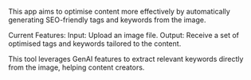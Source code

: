 This app aims to optimise content more effectively by automatically generating SEO-friendly tags and keywords from the image.

Current Features: 
Input: Upload an image file. 
Output: Receive a set of optimised tags and keywords tailored to the content.

This tool leverages GenAI features to extract relevant keywords directly from the image, helping content creators.
